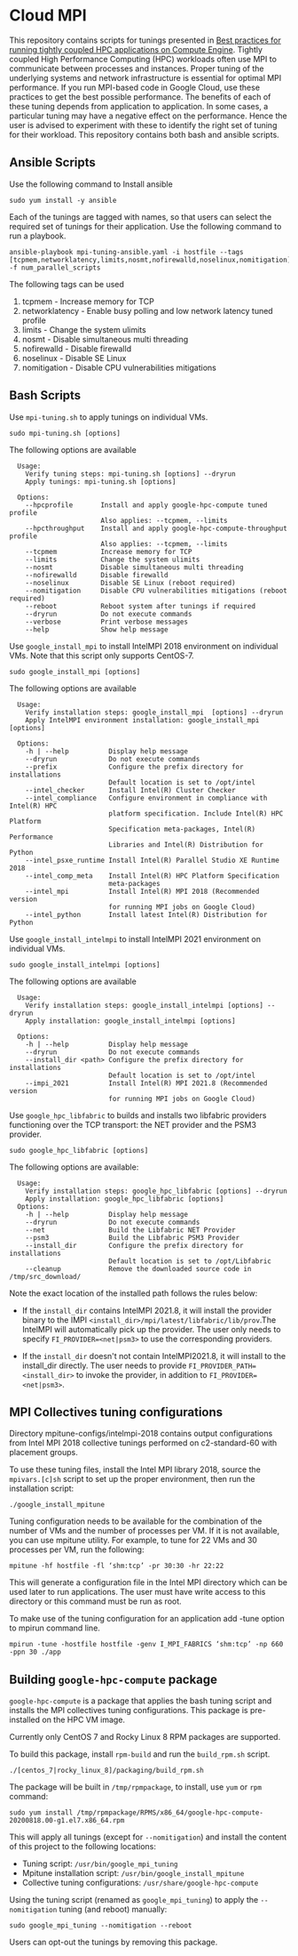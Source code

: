 # Cloud MPI

This repository contains scripts for tunings presented in [Best practices for running tightly coupled HPC applications on Compute Engine](https://cloud.google.com/solutions/best-practices-for-using-mpi-on-compute-engine). Tightly coupled High Performance Computing (HPC) workloads often use MPI to communicate between processes and instances. Proper tuning of the underlying systems and network infrastructure is essential for optimal MPI performance. If you run MPI-based code in Google Cloud, use these practices to get the best possible performance. The benefits of each of these tuning depends from application to application. In some cases, a particular tuning may have a negative effect on the performance. Hence the user is advised to experiment with these to identify the right set of tuning for their workload.  This repository contains both bash and ansible scripts.

##  Ansible Scripts

Use the following command to Install ansible
``` shell
sudo yum install -y ansible
```

Each of the tunings are tagged with names, so that users can select the required set of tunings for their application.  Use the following command to run a playbook.

``` shell
ansible-playbook mpi-tuning-ansible.yaml -i hostfile --tags [tcpmem,networklatency,limits,nosmt,nofirewalld,noselinux,nomitigation] -f num_parallel_scripts
```

The following tags can be used

1. tcpmem - Increase memory for TCP
1. networklatency - Enable busy polling and low network latency tuned profile
1. limits - Change the system ulimits
1. nosmt - Disable simultaneous multi threading
1. nofirewalld - Disable firewalld
1. noselinux - Disable SE Linux
1. nomitigation - Disable CPU vulnerabilities mitigations

## Bash Scripts

Use `mpi-tuning.sh` to apply tunings on individual VMs.

```shell
sudo mpi-tuning.sh [options]
```

The following options are available

```shell
  Usage:
    Verify tuning steps: mpi-tuning.sh [options] --dryrun
    Apply tunings: mpi-tuning.sh [options]

  Options:
    --hpcprofile       Install and apply google-hpc-compute tuned profile
                       Also applies: --tcpmem, --limits
    --hpcthroughput    Install and apply google-hpc-compute-throughput profile
                       Also applies: --tcpmem, --limits
    --tcpmem           Increase memory for TCP
    --limits           Change the system ulimits
    --nosmt            Disable simultaneous multi threading
    --nofirewalld      Disable firewalld
    --noselinux        Disable SE Linux (reboot required)
    --nomitigation     Disable CPU vulnerabilities mitigations (reboot required)
    --reboot           Reboot system after tunings if required
    --dryrun           Do not execute commands
    --verbose          Print verbose messages
    --help             Show help message
```


Use `google_install_mpi` to install IntelMPI 2018 environment on individual VMs. Note that this script only supports CentOS-7.

```shell
sudo google_install_mpi [options]
```

The following options are available

```shell
  Usage:
    Verify installation steps: google_install_mpi  [options] --dryrun
    Apply IntelMPI environment installation: google_install_mpi  [options]

  Options:
    -h | --help          Display help message
    --dryrun             Do not execute commands
    --prefix             Configure the prefix directory for installations
                         Default location is set to /opt/intel
    --intel_checker      Install Intel(R) Cluster Checker
    --intel_compliance   Configure environment in compliance with Intel(R) HPC
                         platform specification. Include Intel(R) HPC Platform
                         Specification meta-packages, Intel(R) Performance
                         Libraries and Intel(R) Distribution for Python
    --intel_psxe_runtime Install Intel(R) Parallel Studio XE Runtime 2018
    --intel_comp_meta    Install Intel(R) HPC Platform Specification
                         meta-packages
    --intel_mpi          Install Intel(R) MPI 2018 (Recommended version
                         for running MPI jobs on Google Cloud)
    --intel_python       Install latest Intel(R) Distribution for Python
```

Use `google_install_intelmpi` to install IntelMPI 2021 environment on individual VMs.

```shell
sudo google_install_intelmpi [options]
```

The following options are available

```shell
  Usage:
    Verify installation steps: google_install_intelmpi [options] --dryrun
    Apply installation: google_install_intelmpi [options]

  Options:
    -h | --help          Display help message
    --dryrun             Do not execute commands
    --install_dir <path> Configure the prefix directory for installations
                         Default location is set to /opt/intel
    --impi_2021          Install Intel(R) MPI 2021.8 (Recommended version
                         for running MPI jobs on Google Cloud)
```

Use `google_hpc_libfabric` to builds and installs two libfabric providers functioning over the TCP transport: the NET provider and the PSM3 provider.

```shell
sudo google_hpc_libfabric [options]
```

The following options are available:

```shell
  Usage:
    Verify installation steps: google_hpc_libfabric [options] --dryrun
    Apply installation: google_hpc_libfabric [options]
  Options:
    -h | --help          Display help message
    --dryrun             Do not execute commands
    --net                Build the Libfabric NET Provider
    --psm3               Build the Libfabric PSM3 Provider
    --install_dir        Configure the prefix directory for installations
                         Default location is set to /opt/Libfabric
    --cleanup            Remove the downloaded source code in /tmp/src_download/
```
Note the exact location of the installed path follows the rules below:

- If the `install_dir` contains IntelMPI 2021.8, it will install the provider binary to the IMPI `<install_dir>/mpi/latest/libfabric/lib/prov`.The IntelMPI will automatically pick up the provider. The user only needs to specify `FI_PROVIDER=<net|psm3>` to use the corresponding providers.

- If the `install_dir` doesn't not contain IntelMPI2021.8, it will install to the install_dir directly. The user needs to provide `FI_PROVIDER_PATH=<install_dir>` to invoke the provider, in addition to `FI_PROVIDER=<net|psm3>`.



## MPI Collectives tuning configurations

Directory mpitune-configs/intelmpi-2018 contains output configurations from Intel MPI 2018 collective tunings performed on c2-standard-60 with placement groups.

To use these tuning files, install the Intel MPI library 2018, source the `mpivars.[c]sh` script to set up the proper environment, then run the installation script:

```shell
./google_install_mpitune
```

Tuning configuration needs to be available for the combination of the number of VMs and the number of processes per VM. If it is not available, you can use mpitune utility. For example, to tune for 22 VMs and 30 processes per VM, run the following:

```shell
mpitune -hf hostfile -fl ‘shm:tcp’ -pr 30:30 -hr 22:22
```

This will generate a configuration file in the Intel MPI directory which can be used later to run applications. The user must have write access to this directory or this command must be run as root.

To make use of the tuning configuration for an application add -tune option to mpirun command line.

```shell
mpirun -tune -hostfile hostfile -genv I_MPI_FABRICS ‘shm:tcp’ -np 660 -ppn 30 ./app
```

## Building `google-hpc-compute` package

`google-hpc-compute` is a package that applies the bash tuning script and installs the MPI collectives tuning configurations. This package is pre-installed on the HPC VM image.

Currently only CentOS 7 and Rocky Linux 8 RPM packages are supported.

To build this package, install `rpm-build` and run the `build_rpm.sh` script.

```shell
./[centos_7|rocky_linux_8]/packaging/build_rpm.sh
```

The package will be built in `/tmp/rpmpackage`, to install, use `yum` or `rpm` command:

```shell
sudo yum install /tmp/rpmpackage/RPMS/x86_64/google-hpc-compute-20200818.00-g1.el7.x86_64.rpm
```

This will apply all tunings (except for `--nomitigation`) and install the content of this project to the following locations:

- Tuning script: `/usr/bin/google_mpi_tuning`
- Mpitune installation script: `/usr/bin/google_install_mpitune`
- Collective tuning configurations: `/usr/share/google-hpc-compute`

Using the tuning script (renamed as `google_mpi_tuning`) to apply the `--nomitigation` tuning (and reboot) manually:

```shell
sudo google_mpi_tuning --nomitigation --reboot
```

Users can opt-out the tunings by removing this package.
